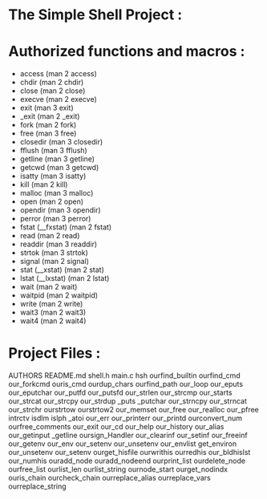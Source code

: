 # The Simple Shell Project :

# Authorized functions and macros :
- access (man 2 access)
- chdir (man 2 chdir)
- close (man 2 close)
- execve (man 2 execve)
- exit (man 3 exit)
- _exit (man 2 _exit)
- fork (man 2 fork)
- free (man 3 free)
- closedir (man 3 closedir)
- fflush (man 3 fflush)
- getline (man 3 getline)
- getcwd (man 3 getcwd)
- isatty (man 3 isatty)
- kill (man 2 kill)
- malloc (man 3 malloc)
- open (man 2 open)
- opendir (man 3 opendir)
- perror (man 3 perror)
- fstat (__fxstat) (man 2 fstat)
- read (man 2 read)
- readdir (man 3 readdir)
- strtok (man 3 strtok)
- signal (man 2 signal)
- stat (__xstat) (man 2 stat)
- lstat (__lxstat) (man 2 lstat)
- wait (man 2 wait)
- waitpid (man 2 waitpid)
- write (man 2 write)
- wait3 (man 2 wait3)
- wait4 (man 2 wait4)


# Project Files :

AUTHORS
README.md
shell.h
main.c
hsh
ourfind_builtin
ourfind_cmd
our_forkcmd
ouris_cmd
ourdup_chars
ourfind_path
our_loop
our_eputs
our_eputchar
our_putfd
our_putsfd
our_strlen
our_strcmp
our_starts
our_strcat
our_strcpy
our_strdup
_puts
_putchar
our_strncpy
our_strncat
our_strchr
ourstrtow
ourstrtow2
our_memset
our_free
our_realloc
our_pfree
intrctv
isdlm
islph
_atoi
our_err
our_printerr
our_printd
ourconvert_num
ourfree_comments
our_exit
our_cd
our_help
our_history
our_alias
our_getinput
_getline
oursign_Handler
our_clearinf
our_setinf
our_freeinf
our_getenv
our_env
our_setenv
our_unsetenv
our_envlist
get_environ
our_unsetenv
our_setenv
ourget_hisfile
ourwrithis
ourredhis
our_bldhislst
our_numhis
ouradd_node
ouradd_nodeend
ourprint_list
ourdelete_node
ourfree_list
ourlist_len
ourlist_string
ournode_start
ourget_nodindx
ouris_chain
ourcheck_chain
ourreplace_alias
ourreplace_vars
ourreplace_string

